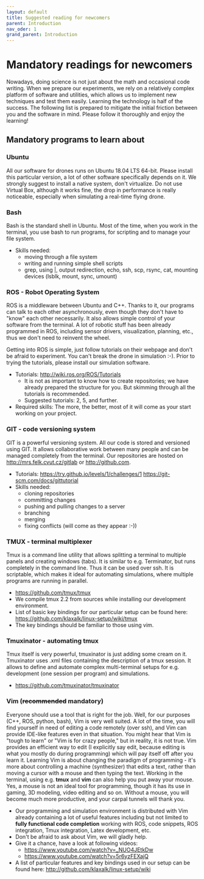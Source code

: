 ```yaml
---
layout: default
title: Suggested reading for newcomers
parent: Introduction
nav_oder: 1
grand_parent: Introduction
---
```


# Mandatory readings for newcomers

Nowadays, doing science is not just about the math and occasional code writing.
When we prepare our experiments, we rely on a relatively complex platform of software and utilities, which allows us to implement new techniques and test them easily.
Learning the technology is half of the success.
The following list is prepared to mitigate the initial friction between you and the software in mind.
Please follow it thoroughly and enjoy the learning!

## Mandatory programs to learn about

### Ubuntu

All our software for drones runs on Ubuntu 18.04 LTS 64-bit.
Please install this particular version, a lot of other software specifically depends on it.
We strongly suggest to install a native system, don't virtualize.
Do not use Virtual Box, although it works fine, the drop in performance is really noticeable, especially when simulating a real-time flying drone.

### Bash

Bash is the standard shell in Ubuntu.
Most of the time, when you work in the terminal, you use bash to run programs, for scripting and to manage your file system.

  * Skills needed:
    * moving through a file system
    * writing and running simple shell scripts
    * grep, using |, output redirection, echo, ssh, scp, rsync, cat, mounting devices (lsblk, mount, sync, umount)

### ROS - Robot Operating System

ROS is a middleware between Ubuntu and C++.
Thanks to it, our programs can talk to each other asynchronously, even though they don't have to "know" each other necessarily.
It also allows simple control of your software from the terminal.
A lot of robotic stuff has been already programmed in ROS, including sensor drivers, visualization, planning, etc., thus we don't need to reinvent the wheel.

Getting into ROS is simple, just follow tutorials on their webpage and don't be afraid to experiment. You can't break the drone in simulation :-).
Prior to trying the tutorials, please install our simulation software.

  * Tutorials: http://wiki.ros.org/ROS/Tutorials
    * It is not as important to know how to create repositories; we have already prepared the structure for you. But skimming through all the tutorials is recommended.
    * Suggested tutorials: 2, 5, and further.
  * Required skills: The more, the better, most of it will come as your start working on your project.

### GIT - code versioning system

GIT is a powerful versioning system.
All our code is stored and versioned using GIT.
It allows collaborative work between many people and can be managed completely from the terminal.
Our repositories are hosted on http://mrs.felk.cvut.cz/gitlab or http://github.com.

  * Tutorials: https://try.github.io/levels/1/challenges/1 https://git-scm.com/docs/gittutorial
  * Skills needed:
    * cloning repositories
    * committing changes
    * pushing and pulling changes to a server
    * branching
    * merging
    * fixing conflicts (will come as they appear :-))

### TMUX - terminal multiplexer

Tmux is a command line utility that allows splitting a terminal to multiple panels and creating windows (tabs).
It is similar to e.g. Terminator, but runs completely in the command line.
Thus it can be used over ssh.
It is scriptable, which makes it ideal for automating simulations, where multiple programs are running in parallel.

  * https://github.com/tmux/tmux
  * We compile tmux 2.2 from sources while installing our development environment.
  * List of basic key bindings for our particular setup can be found here: https://github.com/klaxalk/linux-setup/wiki/tmux 
  * The key bindings should be familiar to those using vim.

### Tmuxinator - automating tmux

Tmux itself is very powerful, tmuxinator is just adding some cream on it.
Tmuxinator uses .xml files containing the description of a tmux session.
It allows to define and automate complex multi-terminal setups for e.g. development (one session per program) and simulations.

  * https://github.com/tmuxinator/tmuxinator

### Vim (~~recommended~~ mandatory)

Everyone should use a tool that is right for the job.
Well, for our purposes (C++, ROS, python, bash), Vim is very well suited.
A lot of the time, you will find yourself in need of editing a code remotely (over ssh), and Vim can provide IDE-like features even in that situation.
You might hear that Vim is "tough to learn" or "Vim is for crazy people," but in reality, it is not true.
Vim provides an efficient way to edit (I explicitly say edit, because editing is what you mostly do during programming) which will pay itself off after you learn it.
Learning Vim is about changing the paradigm of programming - it's more about controlling a machine (synthesizer) that edits a text, rather than moving a cursor with a mouse and then typing the text.
Working in the terminal, using e.g. **tmux** and **vim** can also help you put away your mouse.
Yes, a mouse is not an ideal tool for programming, though it has its use in gaming, 3D modeling, video editing and so on.
Without a mouse, you will become much more productive, and your carpal tunnels will thank you.

  * Our programming and simulation environment is distributed with Vim already containing a lot of useful features including but not limited to **fully functional code completion** working with ROS, code snippets, ROS integration, Tmux integration, Latex development, etc.
  * Don't be afraid to ask about Vim, we will gladly help.
  * Give it a chance, have a look at following videos: 
    * https://www.youtube.com/watch?v=_NUO4JEtkDw
    * https://www.youtube.com/watch?v=5r6yzFEXajQ
  * A list of particular features and key bindings used in our setup can be found here: http://github.com/klaxalk/linux-setup/wiki
